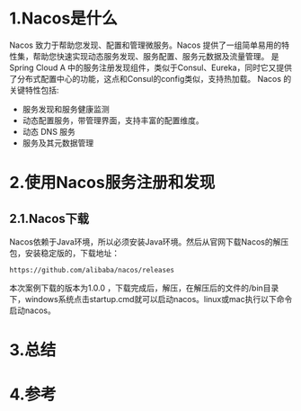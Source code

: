 # 1.Nacos是什么
Nacos 致力于帮助您发现、配置和管理微服务。Nacos 提供了一组简单易用的特性集，帮助您快速实现动态服务发现、服务配置、服务元数据及流量管理。 是Spring Cloud A 中的服务注册发现组件，类似于Consul、Eureka，同时它又提供了分布式配置中心的功能，这点和Consul的config类似，支持热加载。
Nacos 的关键特性包括:
* 服务发现和服务健康监测
* 动态配置服务，带管理界面，支持丰富的配置维度。
* 动态 DNS 服务
* 服务及其元数据管理

# 2.使用Nacos服务注册和发现
## 2.1.Nacos下载
Nacos依赖于Java环境，所以必须安装Java环境。然后从官网下载Nacos的解压包，安装稳定版的，下载地址：
```
https://github.com/alibaba/nacos/releases
```
本次案例下载的版本为1.0.0 ，下载完成后，解压，在解压后的文件的/bin目录下，windows系统点击startup.cmd就可以启动nacos。linux或mac执行以下命令启动nacos。


# 3.总结
# 4.参考



